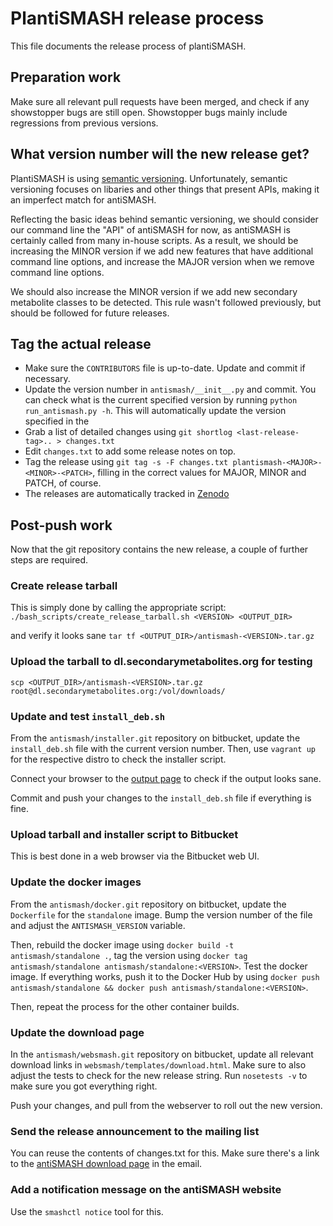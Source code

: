 PlantiSMASH release process
=========================

This file documents the release process of plantiSMASH.


Preparation work
----------------

Make sure all relevant pull requests have been merged, and check if any
showstopper bugs are still open. Showstopper bugs mainly include regressions
from previous versions.


What version number will the new release get?
---------------------------------------------

PlantiSMASH is using [semantic versioning](http://semver.org/). Unfortunately,
semantic versioning focuses on libaries and other things that present APIs,
making it an imperfect match for antiSMASH.

Reflecting the basic ideas behind semantic versioning, we should consider our
command line the "API" of antiSMASH for now, as antiSMASH is certainly called
from many in-house scripts. As a result, we should be increasing the MINOR
version if we add new features that have additional command line options, and
increase the MAJOR version when we remove command line options.

We should also increase the MINOR version if we add new secondary metabolite
classes to be detected. This rule wasn't followed previously, but should be
followed for future releases.


Tag the actual release
----------------------

* Make sure the `CONTRIBUTORS` file is up-to-date. Update and commit if
  necessary.
* Update the version number in `antismash/__init__.py` and commit. You can check what is the current specified version by running `python run_antismash.py -h`. This will automatically update the version specified in the 
* Grab a list of detailed changes using `git shortlog <last-release-tag>.. >
  changes.txt`
* Edit `changes.txt` to add some release notes on top.
* Tag the release using `git tag -s -F changes.txt
  plantismash-<MAJOR>-<MINOR>-<PATCH>`, filling in the correct values for MAJOR,
  MINOR and PATCH, of course.
* The releases are automatically tracked in [Zenodo](https://zenodo.org)



Post-push work
--------------

Now that the git repository contains the new release, a couple of further steps
are required.

### Create release tarball

This is simply done by calling the appropriate script:
`./bash_scripts/create_release_tarball.sh <VERSION> <OUTPUT_DIR>`

and verify it looks sane `tar tf <OUTPUT_DIR>/antismash-<VERSION>.tar.gz`

### Upload the tarball to dl.secondarymetabolites.org for testing

`scp <OUTPUT_DIR>/antismash-<VERSION>.tar.gz
root@dl.secondarymetabolites.org:/vol/downloads/`

### Update and test `install_deb.sh`

From the `antismash/installer.git` repository on bitbucket, update the
`install_deb.sh` file with the current version number. Then, use `vagrant up`
for the respective distro to check the installer script.

Connect your browser to the [output page](http://localhost:8080/) to check if
the output looks sane.

Commit and push your changes to the `install_deb.sh` file if everything is fine.

### Upload tarball and installer script to Bitbucket

This is best done in a web browser via the Bitbucket web UI.

### Update the docker images

From the `antismash/docker.git` repository on bitbucket, update the `Dockerfile`
for the `standalone` image. Bump the version number of the file and adjust the
`ANTISMASH_VERSION` variable.

Then, rebuild the docker image using `docker build -t antismash/standalone .`,
tag the version using `docker tag antismash/standalone
antismash/standalone:<VERSION>`. Test the docker image. If everything works,
push it to the Docker Hub by using `docker push antismash/standalone && docker
push antismash/standalone:<VERSION>`.

Then, repeat the process for the other container builds.

### Update the download page

In the `antismash/websmash.git` repository on bitbucket, update all relevant
download links in `websmash/templates/download.html`. Make sure to also adjust
the tests to check for the new release string. Run `nosetests -v` to make sure
you got everything right.

Push your changes, and pull from the webserver to roll out the new version.

### Send the release announcement to the mailing list

You can reuse the contents of changes.txt for this. Make sure there's a link to
the [antiSMASH download
page](http://antismash.secondarymetabolites.org/dowload/) in the email.

### Add a notification message on the antiSMASH website

Use the `smashctl notice` tool for this.
